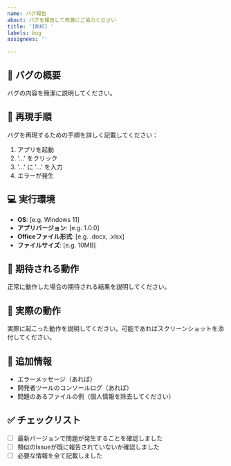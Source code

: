 ```yaml
---
name: バグ報告
about: バグを報告して改善にご協力ください
title: '[BUG] '
labels: bug
assignees: ''

---
```


## 🐛 バグの概要
バグの内容を簡潔に説明してください。

## 🔄 再現手順
バグを再現するための手順を詳しく記載してください：

1. アプリを起動
2. '...' をクリック
3. '...' に '...' を入力
4. エラーが発生

## 💻 実行環境
- **OS**: [e.g. Windows 11]
- **アプリバージョン**: [e.g. 1.0.0]
- **Officeファイル形式**: [e.g. .docx, .xlsx]
- **ファイルサイズ**: [e.g. 10MB]

## 📝 期待される動作
正常に動作した場合の期待される結果を説明してください。

## 📸 実際の動作
実際に起こった動作を説明してください。可能であればスクリーンショットを添付してください。

## 📎 追加情報
- エラーメッセージ（あれば）
- 開発者ツールのコンソールログ（あれば）
- 問題のあるファイルの例（個人情報を除去してください）

## ✅ チェックリスト
- [ ] 最新バージョンで問題が発生することを確認しました
- [ ] 類似のIssueが既に報告されていないか確認しました
- [ ] 必要な情報を全て記載しました
